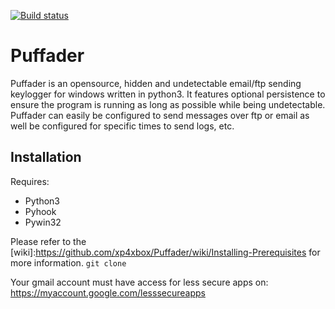 [![Build status](https://ci.appveyor.com/api/projects/status/5tc6085mmmw6rym8?svg=true)](https://ci.appveyor.com/project/xp4xbox/puffader)
# Puffader
Puffader is an opensource, hidden and undetectable email/ftp sending keylogger for windows written in python3. It features optional persistence to ensure the program is running as long as possible while being undetectable. Puffader can easily be configured to send messages over ftp or email as well be configured for specific times to send logs, etc.

## Installation
Requires:
* Python3
* Pyhook
* Pywin32

Please refer to the [wiki]:https://github.com/xp4xbox/Puffader/wiki/Installing-Prerequisites for more information.
```git clone ```

Your gmail account must have access for less secure apps on: https://myaccount.google.com/lesssecureapps
